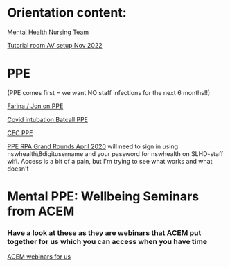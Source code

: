 # Orientation content:

[Mental Health Nursing Team](https://youtu.be/IcsEkllLxsQ)

[Tutorial room AV setup Nov 2022](https://youtu.be/r3WrUBvKmlY)

# PPE

(PPE comes first = we want NO staff infections for the next 6 months!!)

[Farina / Jon on PPE](https://youtu.be/pXlwkuETwwc)

[Covid intubation Batcall PPE](https://youtu.be/c5D7ySI-HTM)

[CEC PPE](http://cec.health.nsw.gov.au/keep-patients-safe/Coronavirus-COVID-19/standard-and-transmission-based-precautions-including-ppe)

[PPE RPA Grand Rounds April 2020](https://healthview.health.nsw.gov.au/userportal/video?v=E14b955d76bdb4046806c251271e5546c)
will need to sign in using nswhealth\8digitusername and your password for nswhealth on SLHD-staff wifi. Access is a  bit of a pain, but I'm trying to see what works and what doesn't

# Mental PPE: Wellbeing Seminars from ACEM
### Have a look at these as they are webinars that ACEM put together for us which you can access when you have time
[ACEM webinars for us](https://drive.google.com/file/d/1Kr3U60S6Xb9ukZmbss0C13P0-sJGDgcw/view?usp=sharing)
